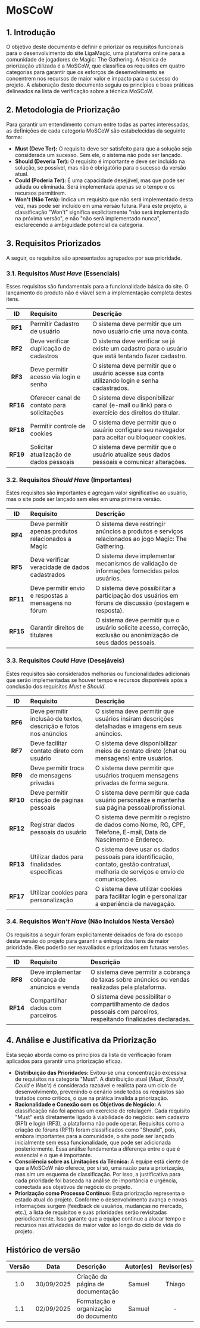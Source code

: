 # MoSCoW

## **1. Introdução**

O objetivo deste documento é definir e priorizar os requisitos funcionais para o desenvolvimento do site LigaMagic, uma plataforma online para a comunidade de jogadores de Magic: The Gathering. A técnica de priorização utilizada é a MoSCoW, que classifica os requisitos em quatro categorias para garantir que os esforços de desenvolvimento se concentrem nos recursos de maior valor e impacto para o sucesso do projeto. A elaboração deste documento seguiu os princípios e boas práticas delineados na lista de verificação sobre a técnica MoSCoW.

## **2. Metodologia de Priorização**

Para garantir um entendimento comum entre todas as partes interessadas, as definições de cada categoria MoSCoW são estabelecidas da seguinte forma:

- **Must (Deve Ter):** O requisito deve ser satisfeito para que a solução seja considerada um sucesso. Sem ele, o sistema não pode ser lançado.
- **Should (Deveria Ter):** O requisito é importante e deve ser incluído na solução, se possível, mas não é obrigatório para o sucesso da versão atual.
- **Could (Poderia Ter):** É uma capacidade desejável, mas que pode ser adiada ou eliminada. Será implementada apenas se o tempo e os recursos permitirem.
- **Won't (Não Terá):** Indica um requisito que não será implementado desta vez, mas pode ser incluído em uma versão futura. Para este projeto, a classificação "Won't" significa explicitamente "não será implementado na próxima versão", e não "não será implementado nunca", esclarecendo a ambiguidade potencial da categoria.

## **3. Requisitos Priorizados**

A seguir, os requisitos são apresentados agrupados por sua prioridade.

### **3.1. Requisitos _Must Have_ (Essenciais)**

Esses requisitos são fundamentais para a funcionalidade básica do site. O lançamento do produto não é viável sem a implementação completa destes itens.

|    ID    | Requisito                                   | Descrição                                                                                          |
| :------: | :------------------------------------------ | :------------------------------------------------------------------------------------------------- |
| **RF1**  | Permitir Cadastro de usuário                | O sistema deve permitir que um novo usuário crie uma nova conta.                                   |
| **RF2**  | Deve verificar duplicação de cadastros      | O sistema deve verificar se já existe um cadastro para o usuário que está tentando fazer cadastro. |
| **RF3**  | Deve permitir acesso via login e senha      | O sistema deve permitir que o usuário acesse sua conta utilizando login e senha cadastrados.       |
| **RF16** | Oferecer canal de contato para solicitações | O sistema deve disponibilizar canal (e-mail ou link) para o exercício dos direitos do titular.     |
| **RF18** | Permitir controle de cookies                | O sistema deve permitir que o usuário configure seu navegador para aceitar ou bloquear cookies.    |
| **RF19** | Solicitar atualização de dados pessoais     | O sistema deve permitir que o usuário atualize seus dados pessoais e comunicar alterações.         |

### **3.2. Requisitos _Should Have_ (Importantes)**

Estes requisitos são importantes e agregam valor significativo ao usuário, mas o site pode ser lançado sem eles em uma primeira versão.

|    ID    | Requisito                                            | Descrição                                                                                                         |
| :------: | :--------------------------------------------------- | :---------------------------------------------------------------------------------------------------------------- |
| **RF4**  | Deve permitir apenas produtos relacionados a Magic   | O sistema deve restringir anúncios a produtos e serviços relacionados ao jogo Magic: The Gathering.               |
| **RF5**  | Deve verificar veracidade de dados cadastrados       | O sistema deve implementar mecanismos de validação de informações fornecidas pelos usuários.                      |
| **RF11** | Deve permitir envio e respostas a mensagens no fórum | O sistema deve possibilitar a participação dos usuários em fóruns de discussão (postagem e resposta).             |
| **RF15** | Garantir direitos de titulares                       | O sistema deve permitir que o usuário solicite acesso, correção, exclusão ou anonimização de seus dados pessoais. |

### **3.3. Requisitos _Could Have_ (Desejáveis)**

Estes requisitos são considerados melhorias ou funcionalidades adicionais que serão implementadas se houver tempo e recursos disponíveis após a conclusão dos requisitos _Must_ e _Should_.

|    ID    | Requisito                                                        | Descrição                                                                                                                           |
| :------: | :--------------------------------------------------------------- | :---------------------------------------------------------------------------------------------------------------------------------- |
| **RF6**  | Deve permitir inclusão de textos, descrição e fotos nos anúncios | O sistema deve permitir que usuários insiram descrições detalhadas e imagens em seus anúncios.                                      |
| **RF7**  | Deve facilitar contato direto com usuário                        | O sistema deve disponibilizar meios de contato direto (chat ou mensagens) entre usuários.                                           |
| **RF9**  | Deve permitir troca de mensagens privadas                        | O sistema deve permitir que usuários troquem mensagens privadas de forma segura.                                                    |
| **RF10** | Deve permitir criação de páginas pessoais                        | O sistema deve permitir que cada usuário personalize e mantenha sua página pessoal/profissional.                                    |
| **RF12** | Registrar dados pessoais do usuário                              | O sistema deve permitir o registro de dados como Nome, RG, CPF, Telefone, E-mail, Data de Nascimento e Endereço.                    |
| **RF13** | Utilizar dados para finalidades específicas                      | O sistema deve usar os dados pessoais para identificação, contato, gestão contratual, melhoria de serviços e envio de comunicações. |
| **RF17** | Utilizar cookies para personalização                             | O sistema deve utilizar cookies para facilitar login e personalizar a experiência de navegação.                                     |

### **3.4. Requisitos _Won't Have_ (Não Incluídos Nesta Versão)**

Os requisitos a seguir foram explicitamente deixados de fora do escopo desta versão do projeto para garantir a entrega dos itens de maior prioridade. Eles poderão ser reavaliados e priorizados em futuras versões.

|    ID    | Requisito                                     | Descrição                                                                                                           |
| :------: | :-------------------------------------------- | :------------------------------------------------------------------------------------------------------------------ |
| **RF8**  | Deve implementar cobrança de anúncios e venda | O sistema deve permitir a cobrança de taxas sobre anúncios ou vendas realizadas pela plataforma.                    |
| **RF14** | Compartilhar dados com parceiros              | O sistema deve possibilitar o compartilhamento de dados pessoais com parceiros, respeitando finalidades declaradas. |

## **4. Análise e Justificativa da Priorização**

Esta seção aborda como os princípios da lista de verificação foram aplicados para garantir uma priorização eficaz.

- **Distribuição das Prioridades:** Evitou-se uma concentração excessiva de requisitos na categoria "Must". A distribuição atual (_Must_, _Should_, _Could_ e _Won't_) é considerada razoável e realista para um ciclo de desenvolvimento, prevenindo o cenário onde todos os requisitos são tratados como críticos, o que na prática invalida a priorização.
- **Racionalidade e Conexão com os Objetivos de Negócio:** A classificação não foi apenas um exercício de rotulagem. Cada requisito "Must" está diretamente ligado à viabilidade do negócio: sem cadastro (RF1) e login (RF3), a plataforma não pode operar. Requisitos como a criação de fóruns (RF11) foram classificados como "Should", pois, embora importantes para a comunidade, o site pode ser lançado inicialmente sem essa funcionalidade, que pode ser adicionada posteriormente. Essa análise fundamenta a diferença entre o que é essencial e o que é importante.
- **Consciência sobre as Limitações da Técnica:** A equipe está ciente de que a MoSCoW não oferece, por si só, uma razão para a priorização, mas sim um esquema de classificação. Por isso, a justificativa para cada prioridade foi baseada na análise de importância e urgência, conectada aos objetivos de negócio do projeto.
- **Priorização como Processo Contínuo:** Esta priorização representa o estado atual do projeto. Conforme o desenvolvimento avança e novas informações surgem (feedback de usuários, mudanças no mercado, etc.), a lista de requisitos e suas prioridades serão revisitadas periodicamente. Isso garante que a equipe continue a alocar tempo e recursos nas atividades de maior valor ao longo do ciclo de vida do projeto.

## Histórico de versão

| Versão |    Data    | Descrição                             | Autor(es) | Revisor(es) |
| :----: | :--------: | :------------------------------------ | :-------: | :---------: |
|  1.0   | 30/09/2025 | Criação da página de documentação     |  Samuel   |   Thiago    |
|  1.1   | 02/09/2025 | Formatação e organização do documento |  Samuel   |      -      |
